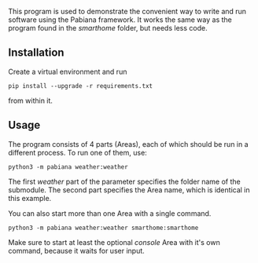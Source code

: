 This program is used to demonstrate the convenient way to write and run software using the Pabiana framework.
It works the same way as the program found in the *smarthome* folder, but needs less code.

## Installation

Create a virtual environment and run

    pip install --upgrade -r requirements.txt

from within it.

## Usage

The program consists of 4 parts (Areas), each of which should be run in a different process.
To run one of them, use:

    python3 -m pabiana weather:weather

The first *weather* part of the parameter specifies the folder name of the submodule.
The second part specifies the Area name, which is identical in this example.

You can also start more than one Area with a single command.

    python3 -m pabiana weather:weather smarthome:smarthome

Make sure to start at least the optional *console* Area with it's own command, because it waits for user input.

